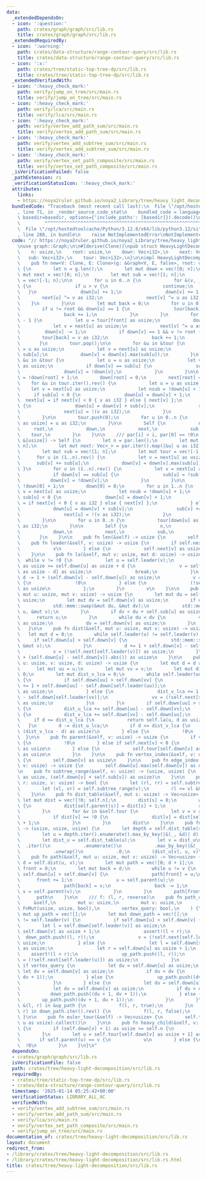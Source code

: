 ```yaml
---
data:
  _extendedDependsOn:
  - icon: ':question:'
    path: crates/graph/graph/src/lib.rs
    title: crates/graph/graph/src/lib.rs
  _extendedRequiredBy:
  - icon: ':warning:'
    path: crates/data-structure/range-contour-query/src/lib.rs
    title: crates/data-structure/range-contour-query/src/lib.rs
  - icon: ':x:'
    path: crates/tree/static-top-tree-dp/src/lib.rs
    title: crates/tree/static-top-tree-dp/src/lib.rs
  _extendedVerifiedWith:
  - icon: ':heavy_check_mark:'
    path: verify/jump_on_tree/src/main.rs
    title: verify/jump_on_tree/src/main.rs
  - icon: ':heavy_check_mark:'
    path: verify/lca/src/main.rs
    title: verify/lca/src/main.rs
  - icon: ':heavy_check_mark:'
    path: verify/vertex_add_path_sum/src/main.rs
    title: verify/vertex_add_path_sum/src/main.rs
  - icon: ':heavy_check_mark:'
    path: verify/vertex_add_subtree_sum/src/main.rs
    title: verify/vertex_add_subtree_sum/src/main.rs
  - icon: ':heavy_check_mark:'
    path: verify/vertex_set_path_composite/src/main.rs
    title: verify/vertex_set_path_composite/src/main.rs
  _isVerificationFailed: false
  _pathExtension: rs
  _verificationStatusIcon: ':heavy_check_mark:'
  attributes:
    links:
    - https://noya2ruler.github.io/noya2_Library/tree/heavy_light_decomposition.hpp
  bundledCode: "Traceback (most recent call last):\n  File \"/opt/hostedtoolcache/Python/3.12.8/x64/lib/python3.12/site-packages/onlinejudge_verify/documentation/build.py\"\
    , line 71, in _render_source_code_stat\n    bundled_code = language.bundle(stat.path,\
    \ basedir=basedir, options={'include_paths': [basedir]}).decode()\n          \
    \         ^^^^^^^^^^^^^^^^^^^^^^^^^^^^^^^^^^^^^^^^^^^^^^^^^^^^^^^^^^^^^^^^^^^^^^^^^^^^^^^^^\n\
    \  File \"/opt/hostedtoolcache/Python/3.12.8/x64/lib/python3.12/site-packages/onlinejudge_verify/languages/rust.py\"\
    , line 288, in bundle\n    raise NotImplementedError\nNotImplementedError\n"
  code: "// https://noya2ruler.github.io/noya2_Library/tree/heavy_light_decomposition.hpp\n\
    \nuse graph::Graph;\n\n#[derive(Clone)]\npub struct HeavyLightDecomposition {\n\
    \    n: usize,\n    root: usize,\n    down: Vec<i32>,\n    next: Vec<i32>,\n \
    \   sub: Vec<i32>,\n    tour: Vec<i32>,\n}\n\nimpl HeavyLightDecomposition {\n\
    \    pub fn new<V: Clone, E: Clone>(g: &Graph<V, E, false>, root: usize) -> Self\
    \ {\n        let n = g.len();\n        let mut down = vec![0; n];\n        let\
    \ mut next = vec![0; n];\n        let mut sub = vec![1; n];\n        let mut tour\
    \ = vec![-1; n];\n\n        for u in 0..n {\n            for &(v, _) in &g[u]\
    \ {\n                if u > v {\n                    continue;\n             \
    \   }\n                down[u] += 1;\n                down[v] += 1;\n        \
    \        next[u] ^= v as i32;\n                next[v] ^= u as i32;\n        \
    \    }\n        }\n\n        let mut back = 0;\n        for u in 0..n {\n    \
    \        if u != root && down[u] == 1 {\n                tour[back] = u as i32;\n\
    \                back += 1;\n            }\n        }\n        for front in 0..n\
    \ - 1 {\n            let u = tour[front] as usize;\n            down[u] = -1;\n\
    \            let v = next[u] as usize;\n            next[v] ^= u as i32;\n   \
    \         down[v] -= 1;\n            if down[v] == 1 && v != root {\n        \
    \        tour[back] = v as i32;\n                back += 1;\n            }\n \
    \       }\n        tour.pop();\n\n        for &u in &tour {\n            let u\
    \ = u as usize;\n            let v = next[u] as usize;\n            sub[v] +=\
    \ sub[u];\n            down[v] = down[v].max(sub[u]);\n        }\n        for\
    \ &u in &tour {\n            let u = u as usize;\n            let v = next[u]\
    \ as usize;\n            if down[v] == sub[u] {\n                sub[u] = !sub[u];\n\
    \                down[v] = !down[v];\n            }\n        }\n\n        sub[root]\
    \ = !down[root] + 1;\n        down[root] = 0;\n        next[root] = -1;\n    \
    \    for &u in tour.iter().rev() {\n            let u = u as usize;\n        \
    \    let v = next[u] as usize;\n            let nsub = !down[u] + 1;\n       \
    \     if sub[u] < 0 {\n                down[u] = down[v] + 1;\n              \
    \  next[u] = if next[v] < 0 { v as i32 } else { next[v] };\n            } else\
    \ {\n                down[u] = down[v] + sub[v];\n                sub[v] += sub[u];\n\
    \                next[u] = !(v as i32);\n            }\n            sub[u] = nsub;\n\
    \        }\n\n        tour.push(0);\n        for u in 0..n {\n            tour[down[u]\
    \ as usize] = u as i32;\n        }\n\n        Self {\n            n,\n       \
    \     root,\n            down,\n            next,\n            sub,\n        \
    \    tour,\n        }\n    }\n\n    /// par[i] < i, par[0] == !0\n    pub fn from_parents(par:\
    \ &[usize]) -> Self {\n        let n = par.len();\n        let mut down = vec![-1;\
    \ n];\n        let mut next: Vec<_> = par.iter().map(|&u| u as i32).collect();\n\
    \        let mut sub = vec![1; n];\n        let mut tour = vec![-1; n];\n\n  \
    \      for u in (1..n).rev() {\n            let v = next[u] as usize;\n      \
    \      sub[v] += sub[u];\n            down[v] = down[v].max(sub[u]);\n       \
    \ }\n        for u in (1..n).rev() {\n            let v = next[u] as usize;\n\
    \            if down[v] == sub[u] {\n                sub[u] = !sub[u];\n     \
    \           down[v] = !down[v];\n            }\n        }\n\n        sub[0] =\
    \ !down[0] + 1;\n        down[0] = 0;\n        for u in 1..n {\n            let\
    \ v = next[u] as usize;\n            let nsub = !down[u] + 1;\n            if\
    \ sub[u] < 0 {\n                down[u] = down[v] + 1;\n                next[u]\
    \ = if next[v] < 0 { v as i32 } else { next[v] };\n            } else {\n    \
    \            down[u] = down[v] + sub[v];\n                sub[v] += sub[u];\n\
    \                next[u] = !(v as i32);\n            }\n            sub[u] = nsub;\n\
    \        }\n\n        for u in 0..n {\n            tour[down[u] as usize] = u\
    \ as i32;\n        }\n\n        Self {\n            n,\n            root: 0,\n\
    \            down,\n            next,\n            sub,\n            tour,\n \
    \       }\n    }\n\n    pub fn len(&self) -> usize {\n        self.n\n    }\n\n\
    \    pub fn leader(&self, v: usize) -> usize {\n        if self.next[v] < 0 {\n\
    \            v\n        } else {\n            self.next[v] as usize\n        }\n\
    \    }\n\n    pub fn la(&self, mut v: usize, mut d: usize) -> usize {\n      \
    \  while v != !0 {\n            let u = self.leader(v);\n            if self.down[v]\
    \ as usize >= self.down[u] as usize + d {\n                v = self.tour[self.down[v]\
    \ as usize - d] as usize;\n                break;\n            }\n           \
    \ d -= 1 + (self.down[v] - self.down[u]) as usize;\n            v = if u == self.root\
    \ {\n                !0\n            } else {\n                (!self.next[u])\
    \ as usize\n            };\n        }\n        v\n    }\n\n    pub fn lca(&self,\
    \ mut u: usize, mut v: usize) -> usize {\n        let mut du = self.down[u] as\
    \ usize;\n        let mut dv = self.down[v] as usize;\n        if du > dv {\n\
    \            std::mem::swap(&mut du, &mut dv);\n            std::mem::swap(&mut\
    \ u, &mut v);\n        }\n        if dv < du + self.sub[u] as usize {\n      \
    \      return u;\n        }\n        while du < dv {\n            v = (!self.next[self.leader(v)])\
    \ as usize;\n            dv = self.down[v] as usize;\n        }\n        v\n \
    \   }\n\n    pub fn dist(&self, mut u: usize, mut v: usize) -> usize {\n     \
    \   let mut d = 0;\n        while self.leader(u) != self.leader(v) {\n       \
    \     if self.down[u] > self.down[v] {\n                std::mem::swap(&mut u,\
    \ &mut v);\n            }\n            d += 1 + self.down[v] - self.down[self.leader(v)];\n\
    \            v = (!self.next[self.leader(v)]) as usize;\n        }\n        (d\
    \ + (self.down[u] - self.down[v]).abs()) as usize\n    }\n\n    pub fn jump(&self,\
    \ u: usize, v: usize, d: usize) -> usize {\n        let mut d = d as i32;\n  \
    \      let mut uu = u;\n        let mut vv = v;\n        let mut dist_u_lca =\
    \ 0;\n        let mut dist_v_lca = 0;\n        while self.leader(uu) != self.leader(vv)\
    \ {\n            if self.down[uu] > self.down[vv] {\n                dist_u_lca\
    \ += 1 + self.down[uu] - self.down[self.leader(uu)];\n                uu = (!self.next[self.leader(uu)])\
    \ as usize;\n            } else {\n                dist_v_lca += 1 + self.down[vv]\
    \ - self.down[self.leader(vv)];\n                vv = (!self.next[self.leader(vv)])\
    \ as usize;\n            }\n        }\n        if self.down[uu] > self.down[vv]\
    \ {\n            dist_u_lca += self.down[uu] - self.down[vv];\n        } else\
    \ {\n            dist_v_lca += self.down[vv] - self.down[uu];\n        }\n   \
    \     if d <= dist_u_lca {\n            return self.la(u, d as usize);\n     \
    \   }\n        d -= dist_u_lca;\n        if d <= dist_v_lca {\n            self.la(v,\
    \ (dist_v_lca - d) as usize)\n        } else {\n            !0\n        }\n  \
    \  }\n\n    pub fn parent(&self, v: usize) -> usize {\n        if v == self.root\
    \ {\n            !0\n        } else if self.next[v] < 0 {\n            (!self.next[v])\
    \ as usize\n        } else {\n            self.tour[self.down[v] as usize - 1]\
    \ as usize\n        }\n    }\n\n    pub fn vertex_index(&self, v: usize) -> usize\
    \ {\n        self.down[v] as usize\n    }\n\n    pub fn edge_index(&self, u: usize,\
    \ v: usize) -> usize {\n        self.down[u].max(self.down[v]) as usize\n    }\n\
    \n    pub fn subtree_range(&self, v: usize) -> (usize, usize) {\n        (self.down[v]\
    \ as usize, (self.down[v] + self.sub[v]) as usize)\n    }\n\n    pub fn is_in_subtree(&self,\
    \ r: usize, v: usize) -> bool {\n        let (rl, rr) = self.subtree_range(r);\n\
    \        let (vl, vr) = self.subtree_range(v);\n        rl <= vl && vr <= rr\n\
    \    }\n\n    pub fn dist_table(&self, mut s: usize) -> Vec<usize> {\n       \
    \ let mut dist = vec![!0; self.n];\n        dist[s] = 0;\n        while s != self.root\
    \ {\n            dist[self.parent(s)] = dist[s] + 1;\n            s = self.parent(s);\n\
    \        }\n        for &v in &self.tour {\n            let v = v as usize;\n\
    \            if dist[v] == !0 {\n                dist[v] = dist[self.parent(v)]\
    \ + 1;\n            }\n        }\n        dist\n    }\n\n    pub fn diameter(&self)\
    \ -> (usize, usize, usize) {\n        let depth = self.dist_table(self.root);\n\
    \        let u = depth.iter().enumerate().max_by_key(|&(_, &d)| d).unwrap().0;\n\
    \        let dist_u = self.dist_table(u);\n        let v = dist_u\n          \
    \  .iter()\n            .enumerate()\n            .max_by_key(|&(_, &d)| d)\n\
    \            .unwrap()\n            .0;\n        (dist_u[v], u, v)\n    }\n\n\
    \    pub fn path(&self, mut u: usize, mut v: usize) -> Vec<usize> {\n        let\
    \ d = self.dist(u, v);\n        let mut path = vec![0; d + 1];\n        let mut\
    \ front = 0;\n        let mut back = d;\n        while u != v {\n            if\
    \ self.down[u] > self.down[v] {\n                path[front] = u;\n          \
    \      front += 1;\n                u = self.parent(u);\n            } else {\n\
    \                path[back] = v;\n                back -= 1;\n               \
    \ v = self.parent(v);\n            }\n        }\n        path[front] = u;\n  \
    \      path\n    }\n\n    /// f: (l, r, reverse)\n    pub fn path_query(\n   \
    \     &self,\n        mut u: usize,\n        mut v: usize,\n        mut f: impl\
    \ FnMut(usize, usize, bool),\n        vertex_query: bool,\n    ) {\n        let\
    \ mut up_path = vec![];\n        let mut down_path = vec![];\n        while self.leader(u)\
    \ != self.leader(v) {\n            if self.down[u] < self.down[v] {\n        \
    \        let l = self.down[self.leader(v)] as usize;\n                let r =\
    \ self.down[v] as usize + 1;\n                assert!(l < r);\n              \
    \  down_path.push((l, r));\n                v = (!self.next[self.leader(v)]) as\
    \ usize;\n            } else {\n                let l = self.down[self.leader(u)]\
    \ as usize;\n                let r = self.down[u] as usize + 1;\n            \
    \    assert!(l < r);\n                up_path.push((l, r));\n                u\
    \ = (!self.next[self.leader(u)]) as usize;\n            }\n        }\n       \
    \ if vertex_query {\n            let du = self.down[u] as usize;\n           \
    \ let dv = self.down[v] as usize;\n            if du < dv {\n                down_path.push((du,\
    \ dv + 1));\n            } else {\n                up_path.push((dv, du + 1));\n\
    \            }\n        } else {\n            let du = self.down[u] as usize;\n\
    \            let dv = self.down[v] as usize;\n            if du < dv {\n     \
    \           down_path.push((du + 1, dv + 1));\n            } else {\n        \
    \        up_path.push((dv + 1, du + 1));\n            }\n        }\n        for\
    \ &(l, r) in &up_path {\n            f(l, r, true);\n        }\n        for &(l,\
    \ r) in down_path.iter().rev() {\n            f(l, r, false);\n        }\n   \
    \ }\n\n    pub fn euler_tour(&self) -> Vec<usize> {\n        self.tour.iter().map(|&u|\
    \ u as usize).collect()\n    }\n\n    pub fn heavy_child(&self, v: usize) -> usize\
    \ {\n        if (self.down[v] + 1) as usize >= self.n {\n            return !0;\n\
    \        }\n        let u = self.tour[self.down[v] as usize + 1] as usize;\n \
    \       if self.parent(u) == v {\n            u\n        } else {\n          \
    \  !0\n        }\n    }\n}\n"
  dependsOn:
  - crates/graph/graph/src/lib.rs
  isVerificationFile: false
  path: crates/tree/heavy-light-decomposition/src/lib.rs
  requiredBy:
  - crates/tree/static-top-tree-dp/src/lib.rs
  - crates/data-structure/range-contour-query/src/lib.rs
  timestamp: '2025-01-14 05:25:42+00:00'
  verificationStatus: LIBRARY_ALL_AC
  verifiedWith:
  - verify/vertex_add_subtree_sum/src/main.rs
  - verify/vertex_add_path_sum/src/main.rs
  - verify/lca/src/main.rs
  - verify/vertex_set_path_composite/src/main.rs
  - verify/jump_on_tree/src/main.rs
documentation_of: crates/tree/heavy-light-decomposition/src/lib.rs
layout: document
redirect_from:
- /library/crates/tree/heavy-light-decomposition/src/lib.rs
- /library/crates/tree/heavy-light-decomposition/src/lib.rs.html
title: crates/tree/heavy-light-decomposition/src/lib.rs
---
```


